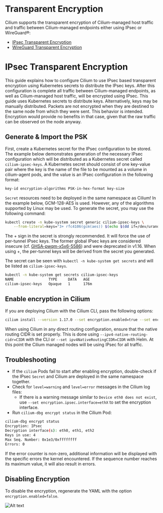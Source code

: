 # Transparent Encryption

Cilium supports the transparent encryption of Cilium-managed host traffic and traffic between Cilium-managed endpoints either using IPsec or WireGuard®:
- [IPsec Transparent Encryption](https://docs.cilium.io/en/stable/security/network/encryption-ipsec/)
- [WireGuard Transparent Encryption](https://docs.cilium.io/en/stable/security/network/encryption-wireguard/)

# IPsec Transparent Encryption

This guide explains how to configure Cilium to use IPsec based transparent encryption using Kubernetes secrets to distribute the IPsec keys. After this configuration is complete all traffic between Cilium-managed endpoints, as well as Cilium-managed host traffic, will be encrypted using IPsec. This guide uses Kubernetes secrets to distribute keys. Alternatively, keys may be manually distributed. Packets are not encrypted when they are destined to the same node from which they were sent. This behavior is intended. Encryption would provide no benefits in that case, given that the raw traffic can be observed on the node anyway.

## Generate & Import the PSK

First, create a Kubernetes secret for the IPsec configuration to be stored. The example below demonstrates generation of the necessary IPsec configuration which will be distributed as a Kubernetes secret called `cilium-ipsec-keys`. A Kubernetes secret should consist of one key-value pair where the key is the name of the file to be mounted as a volume in cilium-agent pods, and the value is an IPsec configuration in the following format:

```bash
key-id encryption-algorithms PSK-in-hex-format key-size
```

`Secret` resources need to be deployed in the same namespace as Cilium! In the example below, GCM-128-AES is used. However, any of the algorithms supported by Linux may be used. To generate the secret, you may use the following command:

```bash
kubectl create -n kube-system secret generic cilium-ipsec-keys \
    --from-literal=keys="3+ rfc4106(gcm(aes)) $(echo $(dd if=/dev/urandom count=20 bs=1 2> /dev/null | xxd -p -c 64)) 128"
```

The + sign in the secret is strongly recommended. It will force the use of per-tunnel IPsec keys. The former global IPsec keys are considered insecure (cf. [GHSA-pwqm-x5x6-5586](https://github.com/cilium/cilium/security/advisories/GHSA-pwqm-x5x6-5586)) and were deprecated in v1.16. When using +, the per-tunnel keys will be derived from the secret you generated.

The secret can be seen with `kubectl -n kube-system get secrets` and will be listed as `cilium-ipsec-keys`.

```bash
kubectl -n kube-system get secrets cilium-ipsec-keys
NAME                TYPE     DATA   AGE
cilium-ipsec-keys   Opaque   1      176m
```

## Enable encryption in Cilium

If you are deploying Cilium with the Cilium CLI, pass the following options:

```bash
cilium install --version 1.17.0 --set encryption.enabled=true --set encryption.type=ipsec
```

When using Cilium in any direct routing configuration, ensure that the native routing CIDR is set properly. This is done using `--ipv4-native-routing-cidr=CIDR` with the CLI or `--set ipv4NativeRoutingCIDR=CIDR` with Helm. At this point the Cilium managed nodes will be using IPsec for all traffic.

## Troubleshooting

- If the `cilium` Pods fail to start after enabling encryption, double-check if the IPsec `Secret` and Cilium are deployed in the same namespace together.
- Check for `level=warning` and `level=error` messages in the Cilium log files:
    - If there is a warning message similar to `Device eth0 does not exist`, use `--set encryption.ipsec.interface=ethX` to set the encryption interface.
- Run `cilium-dbg encrypt status` in the Cilium Pod:
```bash
cilium-dbg encrypt status
Encryption: IPsec
Decryption interface(s): eth0, eth1, eth2
Keys in use: 4
Max Seq. Number: 0x1e3/0xffffffff
Errors: 0
```
If the error counter is non-zero, additional information will be displayed with the specific errors the kernel encountered. If the sequence number reaches its maximum value, it will also result in errors.

## Disabling Encryption

To disable the encryption, regenerate the YAML with the option `encryption.enabled=false`. 

![Alt text](https://cilium.io/static/6cb06fa55abdf88bfe94504fcde73e10/95a1d/mutualAuthDiagram.png)